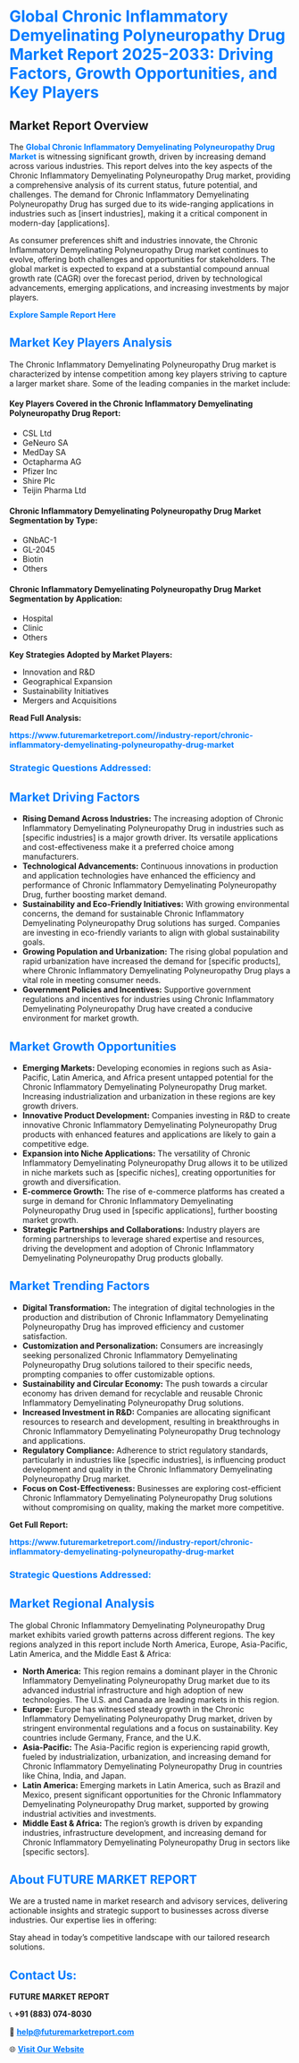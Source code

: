 <h1 style="color: #007BFF;">Global Chronic Inflammatory Demyelinating Polyneuropathy Drug Market Report 2025-2033: Driving Factors, Growth Opportunities, and Key Players</h1>

<section id="overview">
<h2>Market Report Overview</h2>
<p>The <a href="https://www.futuremarketreport.com//industry-report/chronic-inflammatory-demyelinating-polyneuropathy-drug-market" style="color: #007BFF; text-decoration: none;"><strong>Global Chronic Inflammatory Demyelinating Polyneuropathy Drug Market</strong></a> is witnessing significant growth, driven by increasing demand across various industries. This report delves into the key aspects of the Chronic Inflammatory Demyelinating Polyneuropathy Drug market, providing a comprehensive analysis of its current status, future potential, and challenges. The demand for Chronic Inflammatory Demyelinating Polyneuropathy Drug has surged due to its wide-ranging applications in industries such as [insert industries], making it a critical component in modern-day [applications].</p>
<p>As consumer preferences shift and industries innovate, the Chronic Inflammatory Demyelinating Polyneuropathy Drug market continues to evolve, offering both challenges and opportunities for stakeholders. The global market is expected to expand at a substantial compound annual growth rate (CAGR) over the forecast period, driven by technological advancements, emerging applications, and increasing investments by major players.</p>
</section>

<section id="overview">
<p><a href="https://www.futuremarketreport.com//request-sample/reportId=86214" style="color: #007BFF; text-decoration: none;"><strong>Explore Sample Report Here</strong></a></p>
</section>

<section id="key-players">
<h2 style="color: #007BFF;">Market Key Players Analysis</h2>
<p>The Chronic Inflammatory Demyelinating Polyneuropathy Drug market is characterized by intense competition among key players striving to capture a larger market share. Some of the leading companies in the market include:</p>
<h4>Key Players Covered in the Chronic Inflammatory Demyelinating Polyneuropathy Drug Report:</h4>
<ul><li>CSL Ltd</li><li>GeNeuro SA</li><li>MedDay SA</li><li>Octapharma AG</li><li>Pfizer Inc</li><li>Shire Plc</li><li>Teijin Pharma Ltd</li></ul>
<h4>Chronic Inflammatory Demyelinating Polyneuropathy Drug Market Segmentation by Type:</h4>
<ul><li>GNbAC-1</li><li>GL-2045</li><li>Biotin</li><li>Others</li></ul>

<h4>Chronic Inflammatory Demyelinating Polyneuropathy Drug Market Segmentation by Application:</h4>
<ul><li>Hospital</li><li>Clinic</li><li>Others</li></ul>
<p><strong>Key Strategies Adopted by Market Players:</strong></p>
<ul>
<li>Innovation and R&D</li>
<li>Geographical Expansion</li>
<li>Sustainability Initiatives</li>
<li>Mergers and Acquisitions</li>
</ul>
</section>

<section>
<p><strong>Read Full Analysis: </strong></p><a href="https://www.futuremarketreport.com//industry-report/chronic-inflammatory-demyelinating-polyneuropathy-drug-market" style="color: #007BFF; text-decoration: none;"><strong>https://www.futuremarketreport.com//industry-report/chronic-inflammatory-demyelinating-polyneuropathy-drug-market</strong></a>
<h3 style="color: #007BFF;">Strategic Questions Addressed:</h3>
</section>

<section id="driving-factors">
<h2 style="color: #007BFF;">Market Driving Factors</h2>
<ul>
<li><strong>Rising Demand Across Industries:</strong> The increasing adoption of Chronic Inflammatory Demyelinating Polyneuropathy Drug in industries such as [specific industries] is a major growth driver. Its versatile applications and cost-effectiveness make it a preferred choice among manufacturers.</li>
<li><strong>Technological Advancements:</strong> Continuous innovations in production and application technologies have enhanced the efficiency and performance of Chronic Inflammatory Demyelinating Polyneuropathy Drug, further boosting market demand.</li>
<li><strong>Sustainability and Eco-Friendly Initiatives:</strong> With growing environmental concerns, the demand for sustainable Chronic Inflammatory Demyelinating Polyneuropathy Drug solutions has surged. Companies are investing in eco-friendly variants to align with global sustainability goals.</li>
<li><strong>Growing Population and Urbanization:</strong> The rising global population and rapid urbanization have increased the demand for [specific products], where Chronic Inflammatory Demyelinating Polyneuropathy Drug plays a vital role in meeting consumer needs.</li>
<li><strong>Government Policies and Incentives:</strong> Supportive government regulations and incentives for industries using Chronic Inflammatory Demyelinating Polyneuropathy Drug have created a conducive environment for market growth.</li>
</ul>
</section>

<section id="growth-opportunities">
<h2 style="color: #007BFF;">Market Growth Opportunities</h2>
<ul>
<li><strong>Emerging Markets:</strong> Developing economies in regions such as Asia-Pacific, Latin America, and Africa present untapped potential for the Chronic Inflammatory Demyelinating Polyneuropathy Drug market. Increasing industrialization and urbanization in these regions are key growth drivers.</li>
<li><strong>Innovative Product Development:</strong> Companies investing in R&D to create innovative Chronic Inflammatory Demyelinating Polyneuropathy Drug products with enhanced features and applications are likely to gain a competitive edge.</li>
<li><strong>Expansion into Niche Applications:</strong> The versatility of Chronic Inflammatory Demyelinating Polyneuropathy Drug allows it to be utilized in niche markets such as [specific niches], creating opportunities for growth and diversification.</li>
<li><strong>E-commerce Growth:</strong> The rise of e-commerce platforms has created a surge in demand for Chronic Inflammatory Demyelinating Polyneuropathy Drug used in [specific applications], further boosting market growth.</li>
<li><strong>Strategic Partnerships and Collaborations:</strong> Industry players are forming partnerships to leverage shared expertise and resources, driving the development and adoption of Chronic Inflammatory Demyelinating Polyneuropathy Drug products globally.</li>
</ul>
</section>

<section id="trending-factors">
<h2 style="color: #007BFF;">Market Trending Factors</h2>
<ul>
<li><strong>Digital Transformation:</strong> The integration of digital technologies in the production and distribution of Chronic Inflammatory Demyelinating Polyneuropathy Drug has improved efficiency and customer satisfaction.</li>
<li><strong>Customization and Personalization:</strong> Consumers are increasingly seeking personalized Chronic Inflammatory Demyelinating Polyneuropathy Drug solutions tailored to their specific needs, prompting companies to offer customizable options.</li>
<li><strong>Sustainability and Circular Economy:</strong> The push towards a circular economy has driven demand for recyclable and reusable Chronic Inflammatory Demyelinating Polyneuropathy Drug solutions.</li>
<li><strong>Increased Investment in R&D:</strong> Companies are allocating significant resources to research and development, resulting in breakthroughs in Chronic Inflammatory Demyelinating Polyneuropathy Drug technology and applications.</li>
<li><strong>Regulatory Compliance:</strong> Adherence to strict regulatory standards, particularly in industries like [specific industries], is influencing product development and quality in the Chronic Inflammatory Demyelinating Polyneuropathy Drug market.</li>
<li><strong>Focus on Cost-Effectiveness:</strong> Businesses are exploring cost-efficient Chronic Inflammatory Demyelinating Polyneuropathy Drug solutions without compromising on quality, making the market more competitive.</li>
</ul>
</section>

<section>
<p><strong>Get Full Report: </strong></p><a href="https://www.futuremarketreport.com//industry-report/chronic-inflammatory-demyelinating-polyneuropathy-drug-market" style="color: #007BFF; text-decoration: none;"><strong>https://www.futuremarketreport.com//industry-report/chronic-inflammatory-demyelinating-polyneuropathy-drug-market</strong></a>
<h3 style="color: #007BFF;">Strategic Questions Addressed:</h3>
</section>


<section id="regional-analysis">
<h2 style="color: #007BFF;">Market Regional Analysis</h2>
<p>The global Chronic Inflammatory Demyelinating Polyneuropathy Drug market exhibits varied growth patterns across different regions. The key regions analyzed in this report include North America, Europe, Asia-Pacific, Latin America, and the Middle East & Africa:</p>
<ul>
<li><strong>North America:</strong> This region remains a dominant player in the Chronic Inflammatory Demyelinating Polyneuropathy Drug market due to its advanced industrial infrastructure and high adoption of new technologies. The U.S. and Canada are leading markets in this region.</li>
<li><strong>Europe:</strong> Europe has witnessed steady growth in the Chronic Inflammatory Demyelinating Polyneuropathy Drug market, driven by stringent environmental regulations and a focus on sustainability. Key countries include Germany, France, and the U.K.</li>
<li><strong>Asia-Pacific:</strong> The Asia-Pacific region is experiencing rapid growth, fueled by industrialization, urbanization, and increasing demand for Chronic Inflammatory Demyelinating Polyneuropathy Drug in countries like China, India, and Japan.</li>
<li><strong>Latin America:</strong> Emerging markets in Latin America, such as Brazil and Mexico, present significant opportunities for the Chronic Inflammatory Demyelinating Polyneuropathy Drug market, supported by growing industrial activities and investments.</li>
<li><strong>Middle East & Africa:</strong> The region’s growth is driven by expanding industries, infrastructure development, and increasing demand for Chronic Inflammatory Demyelinating Polyneuropathy Drug in sectors like [specific sectors].</li>
</ul>
</section>

<footer>
<h2 style="color: #007BFF;">About FUTURE MARKET REPORT</h2>
<p>We are a trusted name in market research and advisory services, delivering actionable insights and strategic support to businesses across diverse industries. Our expertise lies in offering:</p>

<p>Stay ahead in today’s competitive landscape with our tailored research solutions.</p>

<h2 style="color: #007BFF;">Contact Us:</h2>
<p><strong>FUTURE MARKET REPORT</strong></p>
<p>📞 <strong>+91 (883) 074-8030</strong></p>
<p>📧 <strong><a href="mailto:help@futuremarketreport.com" style="color: #007BFF;">help@futuremarketreport.com</a></strong></p>
<p>🌐 <strong><a href="https://www.futuremarketreport.com/" style="color: #007BFF;">Visit Our Website</a></strong></p>
</footer>